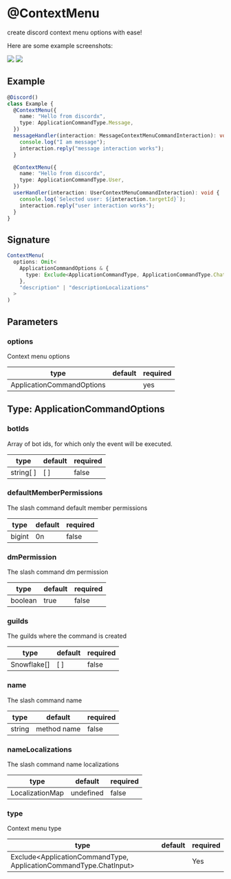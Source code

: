# @ContextMenu

create discord context menu options with ease!

Here are some example screenshots:

![](../../../../../../static/img/user-context.jpg)
![](../../../../../../static/img/message-context.jpg)

## Example

```ts
@Discord()
class Example {
  @ContextMenu({
    name: "Hello from discordx",
    type: ApplicationCommandType.Message,
  })
  messageHandler(interaction: MessageContextMenuCommandInteraction): void {
    console.log("I am message");
    interaction.reply("message interaction works");
  }

  @ContextMenu({
    name: "Hello from discordx",
    type: ApplicationCommandType.User,
  })
  userHandler(interaction: UserContextMenuCommandInteraction): void {
    console.log(`Selected user: ${interaction.targetId}`);
    interaction.reply("user interaction works");
  }
}
```

## Signature

```ts
ContextMenu(
  options: Omit<
    ApplicationCommandOptions & {
      type: Exclude<ApplicationCommandType, ApplicationCommandType.ChatInput>;
    },
    "description" | "descriptionLocalizations"
  >
)
```

## Parameters

### options

Context menu options

| type                      | default | required |
| ------------------------- | ------- | -------- |
| ApplicationCommandOptions |         | yes      |

## Type: ApplicationCommandOptions

### botIds

Array of bot ids, for which only the event will be executed.

| type      | default | required |
| --------- | ------- | -------- |
| string[ ] | [ ]     | false    |

### defaultMemberPermissions

The slash command default member permissions

| type   | default | required |
| ------ | ------- | -------- |
| bigint | 0n      | false    |

### dmPermission

The slash command dm permission

| type    | default | required |
| ------- | ------- | -------- |
| boolean | true    | false    |

### guilds

The guilds where the command is created

| type        | default | required |
| ----------- | ------- | -------- |
| Snowflake[] | [ ]     | false    |

### name

The slash command name

| type   | default     | required |
| ------ | ----------- | -------- |
| string | method name | false    |

### nameLocalizations

The slash command name localizations

| type            | default   | required |
| --------------- | --------- | -------- |
| LocalizationMap | undefined | false    |

### type

Context menu type

| type                                                              | default | required |
| ----------------------------------------------------------------- | ------- | -------- |
| Exclude<ApplicationCommandType, ApplicationCommandType.ChatInput> |         | Yes      |
